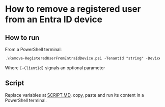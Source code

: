 # How to remove a registered user from an Entra ID device

## How to run

From a PowerShell terminal:
```ps
.\Remove-RegisteredUserFromEntraIdDevice.ps1 -TenantId "string" -DeviceObjectId "guid" -UserId "guid" [-ClientId="guid"]
```
Where `[-ClientId]` signals an optional parameter

## Script

Replace variables at [SCRIPT.MD](./SCRIPT.MD), copy, paste and run its content in a PowerShell terminal.

